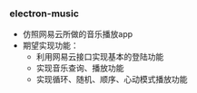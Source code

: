 ### electron-music
- 仿照网易云所做的音乐播放app
- 期望实现功能：
  - 利用网易云接口实现基本的登陆功能
  - 实现音乐查询、播放功能
  - 实现循环、随机、顺序、心动模式播放功能